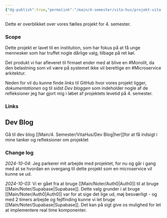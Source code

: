```yaml
---
{"dg-publish":true,"permalink":"/main/4-semester/vita-hus/projekt-vita-hus/","created":"2024-10-02T06:19:06.331+02:00"}
---
```


Dette er overblikket over vores fælles projekt for 4. semester.

### Scope
Dette projekt er lavet til en institution, som har fokus på at få unge mennesker som har truffet nogle dårlige valg, tilbage på ret køl. 

Det produkt vi har afleveret til firmaet ender med at blive en #Monolit, da den belastning som vil være på systemet ikke vil berettige en #Microservice arkitektur.

Neden for vil du kunne finde *links* til GitHub hvor vores projekt ligger, *dokumentationen* og til sidst *Dev bloggen* som indeholder nogle af de refleksioner jeg har gjort mig i løbet af projektets levetid på 4. semester.

### Links



## Dev Blog
Gå til dev blog [[Main/4. Semester/VitaHus/Dev Blog\|her]]for at få indsigt i mine tanker og refleksioner om projektet

### Change log

*2024-10-04*: Jeg parkerer mit arbejde med projektet, for nu og går i gang med at se hvordan en overgang til dette projekt som en microservice vil kunne se ud.

*2024-10-03:* Vi er gået fra at bruge [[Main/Noter/Auth0\|Auth0]] til at bruge [[Main/Noter/Supabase\|Supabase]]. Dette valg grunder i at bruge [[Main/Noter/Auth0\|Auth0]] var for at sige det lige ud, møj besværligt - og med 2 timers arbejde og fejlfinding kunne vi let bruge [[Main/Noter/Supabase\|Supabase]]. Det kan på sigt give os mulighed for let at implementere real time komponenter.
